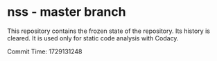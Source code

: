 # nss - master branch

This repository contains the frozen state of the repository.
Its history is cleared. It is used only for static code
analysis with Codacy.

Commit Time: 1729131248